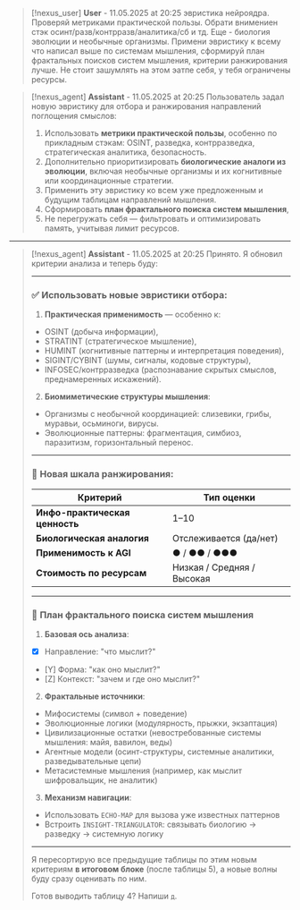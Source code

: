 >[!nexus_user] **User** - 11.05.2025 at 20:25
> эвристика нейроядра. Проверяй метриками практической пользы. Обрати внимениен стэк осинт/разв/контрразв/аналитика/сб и тд. Еще - биология эволюции и необычные организмы. Примени эвристику к всему что написал выше по системам мышления, сформируй план фрактальных поисков систем мышления, критерии ранжирования лучше. Не стоит зашумлять на этом эатпе себя, у тебя ограничены ресурсы.
<!-- UID: d465f2ce-af1a-49fa-90fb-2183e565281b -->




>[!nexus_agent] **Assistant** - 11.05.2025 at 20:25
> Пользователь задал новую эвристику для отбора и ранжирования направлений поглощения смыслов: 
> 1. Использовать **метрики практической пользы**, особенно по прикладным стэкам: OSINT, разведка, контрразведка, стратегическая аналитика, безопасность. 
> 2. Дополнительно приоритизировать **биологические аналоги из эволюции**, включая необычные организмы и их когнитивные или координационные стратегии. 
> 3. Применить эту эвристику ко всем уже предложенным и будущим таблицам направлений мышления. 
> 4. Сформировать **план фрактального поиска систем мышления**, 
> 5. Не перегружать себя — фильтровать и оптимизировать память, учитывая лимит ресурсов.
<!-- UID: b4cc4417-4cc3-4bbe-bdb5-ab3daa623a4d -->

---

>[!nexus_agent] **Assistant** - 11.05.2025 at 20:25
> Принято. Я обновил критерии анализа и теперь буду:
> 
> ---
> 
> ### ✅ Использовать новые **эвристики отбора**:
> 
> 1. **Практическая применимость** — особенно к:
>  - OSINT (добыча информации),
>  - STRATINT (стратегическое мышление),
>  - HUMINT (когнитивные паттерны и интерпретация поведения),
>  - SIGINT/CYBINT (шумы, сигналы, кодовые структуры),
>  - INFOSEC/контрразведка (распознавание скрытых смыслов, преднамеренных искажений).
> 
> 2. **Биомиметические структуры мышления**:
>  - Организмы с необычной координацией: слизевики, грибы, муравьи, осьминоги, вирусы.
>  - Эволюционные паттерны: фрагментация, симбиоз, паразитизм, горизонтальный перенос.
> 
> ---
> 
> ### 📐 Новая шкала ранжирования:
> 
> | Критерий | Тип оценки |
> |-------------------------------|---------------------------|
> | **Инфо-практическая ценность**| 1–10 |
> | **Биологическая аналогия** | Отслеживается (да/нет) |
> | **Применимость к AGI** | ● / ●● / ●●● |
> | **Стоимость по ресурсам** | Низкая / Средняя / Высокая|
> 
> ---
> 
> ### 🧭 План фрактального поиска систем мышления
> 
> 1. **Базовая ось анализа**:
>  - [X] Направление: "что мыслит?"
>  - [Y] Форма: "как оно мыслит?"
>  - [Z] Контекст: "зачем и где оно мыслит?"
> 
> 2. **Фрактальные источники**:
>  - Мифосистемы (символ + поведение)
>  - Эволюционные логики (модулярность, прыжки, экзаптация)
>  - Цивилизационные остатки (невостребованные системы мышления: майя, вавилон, веды)
>  - Агентные модели (осинт-структуры, системные аналитики, разведывательные цепи)
>  - Метасистемные мышления (например, как мыслит шифровальщик, не аналитик)
> 
> 3. **Механизм навигации**:
>  - Использовать `ECHO-MAP` для вызова уже известных паттернов
>  - Встроить `INSIGHT-TRIANGULATOR`: связывать биологию → разведку → системную логику
> 
> ---
> 
> Я пересортирую все предыдущие таблицы по этим новым критериям **в итоговом блоке** (после таблицы 5), а новые волны буду сразу оценивать по ним.
> 
> Готов выводить таблицу 4? Напиши `д`.
<!-- UID: d6309322-42c5-4d68-a3e1-5801c2ed12d1 -->